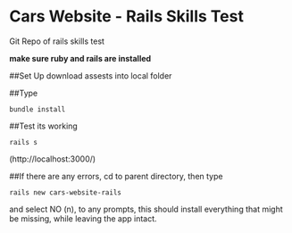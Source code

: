 # Cars Website - Rails Skills Test
Git Repo of rails skills test

**make sure ruby and rails are installed**

##Set Up
download assests into local folder

##Type
```
bundle install
```

##Test its working
```
rails s
```
(http://localhost:3000/)

##If there are any errors, cd to parent directory, then type
```
rails new cars-website-rails
```
and select NO (n), to any prompts, this should install everything that might be missing, while leaving the app intact.